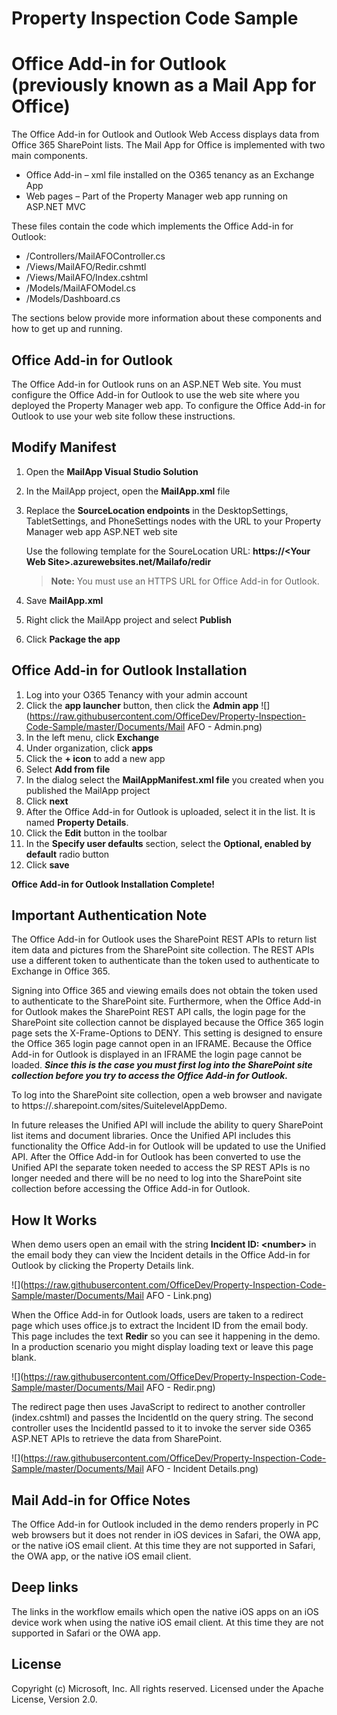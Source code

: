# Property Inspection Code Sample

Office Add-in for Outlook (previously known as a Mail App for Office)
=====================================================================

The Office Add-in for Outlook and Outlook Web Access displays data from Office 365 SharePoint lists.  The Mail App for Office is implemented with two main components.

- Office Add-in – xml file installed on the O365 tenancy as an Exchange App
- Web pages – Part of the Property Manager web app running on ASP.NET MVC

These files contain the code which implements the Office Add-in for Outlook:

- /Controllers/MailAFOController.cs
- /Views/MailAFO/Redir.cshmtl
- /Views/MailAFO/Index.cshtml
- /Models/MailAFOModel.cs
- /Models/Dashboard.cs

The sections below provide more information about these components and how to get up and running.
    
Office Add-in for Outlook
-------------------------

The Office Add-in for Outlook runs on an ASP.NET Web site.  You must configure the Office Add-in for Outlook to use the web site where you deployed the Property Manager web app.  To configure the Office Add-in for Outlook to use your web site follow these instructions.

Modify Manifest
---------------

1. Open the **MailApp Visual Studio Solution**
2. In the MailApp project, open the **MailApp.xml** file
3. Replace the **SourceLocation endpoints** in the DesktopSettings, TabletSettings, and PhoneSettings nodes with the URL to your Property Manager web app ASP.NET web site

	Use the following template for the SoureLocation URL:
	**https://&lt;Your Web Site&gt;.azurewebsites.net/Mailafo/redir**

	> **Note:** You must use an HTTPS URL for Office Add-in for Outlook.
4. Save **MailApp.xml**
5. Right click the MailApp project and select **Publish**
6. Click **Package the app**        
   
Office Add-in for Outlook Installation
--------------------------------------

1. Log into your O365 Tenancy with your admin account</li>
2. Click the **app launcher** button, then click the **Admin app**
![](https://raw.githubusercontent.com/OfficeDev/Property-Inspection-Code-Sample/master/Documents/Mail AFO - Admin.png)
3. In the left menu, click **Exchange**
4. Under organization, click **apps**
5. Click the **+ icon** to add a new app
6. Select **Add from file**
7. In the dialog select the **MailAppManifest.xml file** you created when you published the MailApp project
8. Click **next**
9. After the Office Add-in for Outlook is uploaded, select it in the list.  It is named **Property Details**.
10. Click the **Edit** button in the toolbar
11. In the **Specify user defaults** section, select the **Optional, enabled by default** radio button
12. Click **save**
 
**Office Add-in for Outlook Installation Complete!**

Important Authentication Note 
------------------------------
The Office Add-in for Outlook uses the SharePoint REST APIs to return list item data and pictures from the  SharePoint site collection.  The REST APIs use a different token to authenticate than the token used to authenticate to Exchange in Office 365.  

Signing into Office 365 and viewing emails does not obtain the token used to authenticate to the SharePoint site.  Furthermore, when the Office Add-in for Outlook makes the SharePoint REST API calls, the login page for the SharePoint site collection cannot be displayed because the Office 365 login page sets the X-Frame-Options to DENY.  This setting is designed to ensure the Office 365 login page cannot open in an IFRAME.  Because the Office Add-in for Outlook is displayed in an IFRAME the login page cannot be loaded.  ***Since this is the case you must first log into the SharePoint site collection before you try to access the Office Add-in for Outlook.***

To log into the SharePoint site collection, open a web browser and navigate to https://<Your Tenancy>.sharepoint.com/sites/SuitelevelAppDemo.

In future releases the Unified API will include the ability to query SharePoint list items and document libraries.  Once the Unified API includes this functionality the Office Add-in for Outlook will be updated to use the Unified API.  After the Office Add-in for Outlook has been converted to use the Unified API the separate token needed to access the SP REST APIs is no longer needed and there will be no need to  log into the SharePoint site collection before accessing the Office Add-in for Outlook.

How It Works
------------

When demo users open an email with the string **Incident ID: &lt;number&gt;** in the email body they can view the Incident details in the Office Add-in for Outlook by clicking the Property Details link.

![](https://raw.githubusercontent.com/OfficeDev/Property-Inspection-Code-Sample/master/Documents/Mail AFO - Link.png)

When the Office Add-in for Outlook loads, users are taken to a redirect page which uses office.js to extract the Incident ID from the email body.  This page includes the text **Redir** so you can see it happening in the demo.  In a production scenario you might display loading text or leave this page blank.

![](https://raw.githubusercontent.com/OfficeDev/Property-Inspection-Code-Sample/master/Documents/Mail AFO - Redir.png)

The redirect page then uses JavaScript to redirect to another controller (index.cshtml) and passes the IncidentId on the query string.  The second controller uses the IncidentId passed to it to invoke the server side O365 ASP.NET APIs to retrieve the data from SharePoint.

![](https://raw.githubusercontent.com/OfficeDev/Property-Inspection-Code-Sample/master/Documents/Mail AFO - Incident Details.png)

## Mail Add-in for Office Notes
The Office Add-in for Outlook included in the demo renders properly in PC web browsers but it does not render in iOS devices in Safari, the OWA app, or the native iOS email client.  At this time they are not supported in Safari, the OWA app, or the native iOS email client.

## Deep links
The links in the workflow emails which open the native iOS apps on an iOS device work when using the native iOS email client.  At this time they are not supported in Safari or the OWA app.

## License
Copyright (c) Microsoft, Inc. All rights reserved. Licensed under the Apache License, Version 2.0.